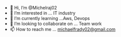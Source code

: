 - 👋 Hi, I’m @Michelraj02
- 👀 I’m interested in ... IT industry 
- 🌱 I’m currently learning ...Aws, Devops 
- 💞️ I’m looking to collaborate on ... Team work
- 📫 How to reach me ... michaelfrady02@gmail.com

<!---
Michelraj02/Michelraj02 is a ✨ special ✨ repository because its `README.md` (this file) appears on your GitHub profile.
You can click the Preview link to take a look at your changes.
--->
